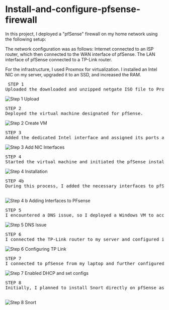 # Install-and-configure-pfsense-firewall

In this project, I deployed a "pfSense" firewall on my home network using the following setup:

The network configuration was as follows: Internet connected to an ISP router, which then connected to the WAN interface of pfSense. The LAN interface of pfSense connected to a TP-Link router.

For the infrastructure, I used Proxmox for virtualization. I installed an Intel NIC on my server, upgraded it to an SSD, and increased the RAM.


<pre> STEP 1 
Uploaded the downloaded and unzipped netgate ISO file to Proxmox server
</pre>
![Step 1 Upload](https://github.com/user-attachments/assets/e76af91d-e731-4385-bc5f-7e8331808a38)

<pre>
STEP 2
Deployed the virtual machine designated for pfSense.
</pre>
![Step 2 Create VM](https://github.com/user-attachments/assets/f511e165-e0de-400f-a92c-b93fff471db2)


<pre>
STEP 3
Added the dedicated Intel interface and assigned its ports as a bridge, ensuring the LAN was on a different subnet.
</pre>
![Step 3 Add NIC Interfaces](https://github.com/user-attachments/assets/e7ac7eed-456f-4ddf-a91d-3b57eb6696cf)


<pre>
STEP 4
Started the virtual machine and initiated the pfSense installation. 
</pre>
![Step 4 Installation](https://github.com/user-attachments/assets/50d83ddc-f11f-494f-984f-c90e216e8109)


<pre>
STEP 4b 
During this process, I added the necessary interfaces to pfSense and configured DHCP.
  </pre>
![Step 4 b Adding Interfaces to PFsense](https://github.com/user-attachments/assets/56bc5279-ae58-4258-add0-7a9bb17e5bfc)


<pre>
STEP 5
I encountered a DNS issue, so I deployed a Windows VM to access pfSense. I enabled the DNS Resolver, set the DNS servers and DHCP Gateway, verified all configurations, and ensured connectivity by successfully pinging Google.
</pre>
![Step 5 DNS Issue](https://github.com/user-attachments/assets/d55915b5-4c29-4336-a064-090dbfec3f98)


<pre>
STEP 6
I connected the TP-Link router to my server and configured it with a static IP. I disabled DHCP, set the router to access point mode, and assigned the gateway to pfSense LAN.
</pre>
![Step 6 Configuring TP Link](https://github.com/user-attachments/assets/e77d512d-5971-44cf-81f0-ed271fc0f4fb)


<pre>
STEP 7
I connected to pfSense from my laptop and further configured it, enabling DHCP for LAN and setting the DHCP pool.
</pre>
![Step 7 Enabled DHCP and set configs](https://github.com/user-attachments/assets/f2195dd7-eb77-4d40-91bc-038ef47417dd)

  <pre>
STEP 8
Initially, I planned to install Snort directly on pfSense as an addon. However, after further consideration, I decided to create a standalone VM for Snort. This decision was made to avoid impacting the firewall's performance and to allow for flexible deployment and testing. I planned another technical project to install and configure Snort in a separate VM, allowing me to switch it in and out as needed and easily shut it down and spin it back up for experimentation.
  </pre>
![Step 8 Snort](https://github.com/user-attachments/assets/0abc36a0-3174-477c-8193-61731b7166a6)

